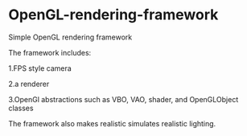 # OpenGL-rendering-framework
Simple OpenGL rendering framework

The framework includes:

1.FPS style camera

2.a renderer

3.OpenGl abstractions such as VBO, VAO, shader, and OpenGLObject classes

The framework also makes realistic simulates realistic lighting.
